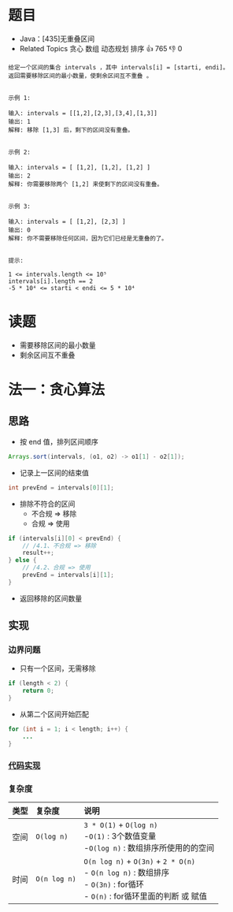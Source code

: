 # 题目

- Java：[435]无重叠区间
- Related Topics 贪心 数组 动态规划 排序 👍 765 👎 0

```text
给定一个区间的集合 intervals ，其中 intervals[i] = [starti, endi]。
返回需要移除区间的最小数量，使剩余区间互不重叠 。 


示例 1: 

输入: intervals = [[1,2],[2,3],[3,4],[1,3]]
输出: 1
解释: 移除 [1,3] 后，剩下的区间没有重叠。


示例 2: 

输入: intervals = [ [1,2], [1,2], [1,2] ]
输出: 2
解释: 你需要移除两个 [1,2] 来使剩下的区间没有重叠。


示例 3: 

输入: intervals = [ [1,2], [2,3] ]
输出: 0
解释: 你不需要移除任何区间，因为它们已经是无重叠的了。


提示: 

1 <= intervals.length <= 10⁵ 
intervals[i].length == 2 
-5 * 10⁴ <= starti < endi <= 5 * 10⁴ 
```

# 读题

- 需要移除区间的最小数量
- 剩余区间互不重叠

# 法一：贪心算法

## 思路

- 按 end 值，排列区间顺序

```java
Arrays.sort(intervals, (o1, o2) -> o1[1] - o2[1]);
```

- 记录上一区间的结束值

```java
int prevEnd = intervals[0][1];
```

- 排除不符合的区间
  - 不合规 => 移除
  - 合规 => 使用

```java
if (intervals[i][0] < prevEnd) {
    // /4.1、不合规 => 移除
    result++;
} else {
    // /4.2、合规 => 使用
    prevEnd = intervals[i][1];
}
```

- 返回移除的区间数量

## 实现

### 边界问题

- 只有一个区间，无需移除

```java
if (length < 2) {
    return 0;
}
```

- 从第二个区间开始匹配

```java
for (int i = 1; i < length; i++) {
    ...
}
```

### [代码实现](Demo01.java)

### 复杂度

类型 | 复杂度 | 说明
:--- |:--- |:---
空间 | `O(log n)` | `3 * O(1)` + `O(log n)` </br> -`O(1)` : 3个数值变量 </br> -`O(log n)` : 数组排序所使用的的空间
时间 | `O(n log n)` | `O(n log n)` + `O(3n)` + `2 * O(n)` </br> - `O(n log n)` : 数组排序 </br> - `O(3n)` : for循环 </br> - `O(n)` : for循环里面的判断 或 赋值
